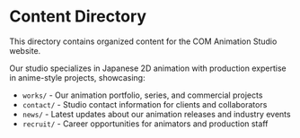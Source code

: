 # Content Directory

This directory contains organized content for the COM Animation Studio website.

Our studio specializes in Japanese 2D animation with production expertise in anime-style projects, showcasing:

- `works/` - Our animation portfolio, series, and commercial projects
- `contact/` - Studio contact information for clients and collaborators
- `news/` - Latest updates about our animation releases and industry events
- `recruit/` - Career opportunities for animators and production staff
